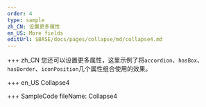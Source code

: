 ```yaml
--- 
order: 4
type: sample
zh_CN: 设置更多属性
en_US: More fields
editUrl: $BASE/docs/pages/collapse/md/collapse4.md
---
```


+++ zh_CN
您还可以设置更多属性，这里示例了将<Code>accordion</Code>、<Code>hasBox</Code>、<Code>hasBorder</Code>、<Code>iconPosition</Code>几个属性组合使用的效果。


+++ en_US
Collapse4

+++ SampleCode
fileName: Collapse4
